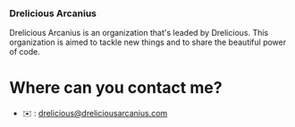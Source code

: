 ### Drelicious Arcanius

Drelicious Arcanius is an organization that's leaded by Drelicious. This organization is aimed to tackle new things and to share the beautiful power of code.

# Where can you contact me?
- ✉️ : drelicious@dreliciousarcanius.com
<!--
**Drelicious/Drelicious** is a ✨ _special_ ✨ repository because its `README.md` (this file) appears on your GitHub profile.

Here are some ideas to get you started:

- 🔭 I’m currently working on ...
- 🌱 I’m currently learning ...
- 👯 I’m looking to collaborate on ...
- 🤔 I’m looking for help with ...
- 💬 Ask me about ...
- 📫 How to reach me: ...
- 😄 Pronouns: ...
- ⚡ Fun fact: ...
-->
